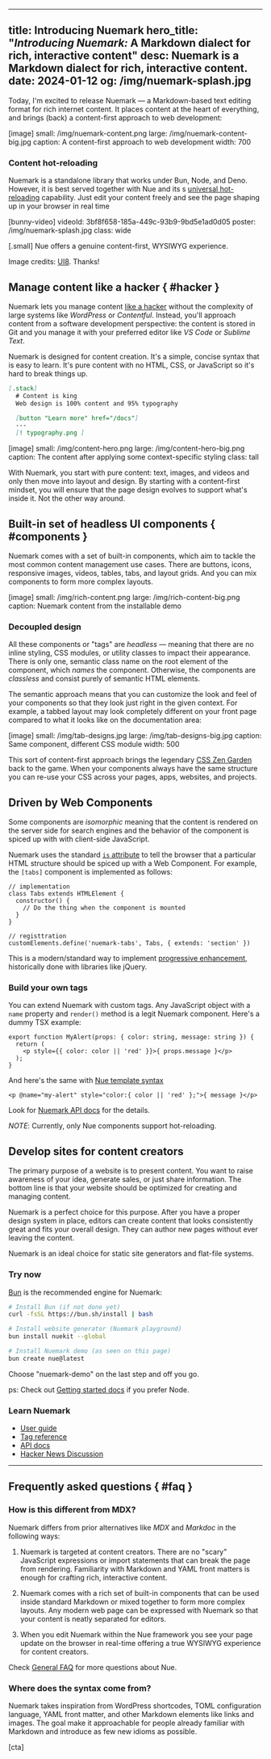 
---
title: Introducing Nuemark
hero_title: "*Introducing Nuemark:* A Markdown dialect for rich, interactive content"
desc: Nuemark is a Markdown dialect for rich, interactive content.
date: 2024-01-12
og: /img/nuemark-splash.jpg
---

Today, I'm excited to release Nuemark — a Markdown-based text editing format for rich internet content. It places content at the heart of everything, and brings (back) a content-first approach to web development:

[image]
  small: /img/nuemark-content.png
  large: /img/nuemark-content-big.jpg
  caption: A content-first approach to web development
  width: 700

### Content hot-reloading
Nuemark is a standalone library that works under Bun, Node, and Deno. However, it is best served together with Nue and its s [universal hot-reloading](/docs/concepts/universal-hot-reloading.html) capability. Just edit your content freely and see the page shaping up in your browser in real time

[bunny-video]
  videoId: 3bf8f658-185a-449c-93b9-9bd5e1ad0d05
  poster: /img/nuemark-splash.jpg
  class: wide

[.small]
  Nue offers a genuine content-first, WYSIWYG experience.

  Image credits: [UI8](//dribbble.com/ui8). Thanks!



## Manage content like a hacker { #hacker }
Nuemark lets you manage content [like a hacker](//tom.preston-werner.com/2008/11/17/blogging-like-a-hacker) without the complexity of large systems like *WordPress* or *Contentful*. Instead, you'll approach content from a software development perspective: the content is stored in Git and you manage it with your preferred editor like *VS Code* or *Sublime Text*.

Nuemark is designed for content creation. It's a simple, concise syntax that is easy to learn. It's pure content with no HTML, CSS, or JavaScript so it's hard to break things up.

``` md
[.stack]
  # Content is king
  Web design is 100% content and 95% typography

  [button "Learn more" href="/docs"]
  ---
  [! typography.png ]
```


[image]
  small: /img/content-hero.png
  large: /img/content-hero-big.png
  caption: The content after applying some context-specific styling
  class: tall


With Nuemark, you start with pure content: text, images, and videos and only then move into layout and design. By starting with a content-first mindset, you will ensure that the page design evolves to support what's inside it. Not the other way around.





## Built-in set of headless UI components { #components }
Nuemark comes with a set of built-in components, which aim to tackle the most common content management use cases. There are buttons, icons, responsive images, videos, tables, tabs, and layout grids. And you can mix components to form more complex layouts.

[image]
  small: /img/rich-content.png
  large: /img/rich-content-big.png
  caption: Nuemark content from the installable demo


### Decoupled design
All these components or "tags" are _headless_ — meaning that there are no inline styling, CSS modules, or utility classes to impact their appearance. There is only one, semantic class name on the root element of the component, which _names_ the component. Otherwise, the components are _classless_ and consist purely of semantic HTML elements.

The semantic approach means that you can customize the look and feel of your components so that they look just right in the given context. For example, a tabbed layout may look completely different on your front page compared to what it looks like on the documentation area:

[image]
  small: /img/tab-designs.jpg
  large: /img/tab-designs-big.jpg
  caption: Same component, different CSS module
  width: 500


This sort of content-first approach brings the legendary [CSS Zen Garden](//www.csszengarden.com/) back to the game. When your components always have the same structure you can re-use your CSS across your pages, apps, websites, and projects.



## Driven by Web Components
Some components are _isomorphic_ meaning that the content is rendered on the server side for search engines and the behavior of the component is spiced up with with client-side JavaScript.

Nuemark uses the standard [`is` attribute](//developer.mozilla.org/en-US/docs/Web/HTML/Global_attributes/is) to tell the browser that a particular HTML structure should be spiced up with a Web Component. For example, the `[tabs]` component is implemented as follows:

```
// implementation
class Tabs extends HTMLElement {
  constructor() {
    // Do the thing when the component is mounted
  }
}

// registtration
customElements.define('nuemark-tabs', Tabs, { extends: 'section' })
```

This is a modern/standard way to implement [progressive enhancement](//developer.mozilla.org/en-US/docs/Glossary/Progressive_Enhancement), historically done with libraries like jQuery.


### Build your own tags
You can extend Nuemark with custom tags. Any JavaScript object with a `name` property and `render()` method is a legit Nuemark component. Here's a dummy TSX example:

```
export function MyAlert(props: { color: string, message: string }) {
  return (
    <p style={{ color: color || 'red' }}>{ props.message }</p>
  );
}
```

And here's the same with [Nue template syntax](/docs/reference/template-syntax)

```
<p @name="my-alert" style="color:{ color || 'red' };">{ message }</p>
```

Look for [Nuemark API docs](/docs/reference/nuemark-api.html) for the details.

*NOTE*: Currently, only Nue components support hot-reloading.




## Develop sites for content creators
The primary purpose of a website is to present content. You want to raise awareness of your idea, generate sales, or just share information. The bottom line is that your website should be optimized for creating and managing content.

Nuemark is a perfect choice for this purpose. After you have a proper design system in place, editors can create content that looks consistently great and fits your overall design. They can author new pages without ever leaving the content.

Nuemark is an ideal choice for static site generators and flat-file systems.


### Try now
[Bun](//bun.sh) is the recommended engine for Nuemark:

``` sh
# Install Bun (if not done yet)
curl -fsSL https://bun.sh/install | bash

# Install website generator (Nuemark playground)
bun install nuekit --global

# Install Nuemark demo (as seen on this page)
bun create nue@latest
```

Choose "nuemark-demo" on the last step and off you go.

ps: Check out [Getting started docs](/docs/#node) if you prefer Node.

### Learn Nuemark

- [User guide](/docs/concepts/nuemark.html)
- [Tag reference](/docs/reference/nuemark-tags.html)
- [API docs](/docs/reference/nuemark-api.html)
- [Hacker News Discussion](//news.ycombinator.com/item?id=38966085)

- - -

## Frequently asked questions { #faq }


### How is this different from MDX?
Nuemark differs from prior alternatives like *MDX* and *Markdoc* in the following ways:

1. Nuemark is targeted at content creators. There are no "scary" JavaScript expressions or import statements that can break the page from rendering. Familiarity with Markdown and YAML front matters is enough for crafting rich, interactive content.

2. Nuemark comes with a rich set of built-in components that can be used inside standard Markdown or mixed together to form more complex layouts. Any modern web page can be expressed with Nuemark so that your content is neatly separated for editors.

3. When you edit Nuemark within the Nue framework you see your page update on the browser in real-time offering a true WYSIWYG experience for content creators.

Check [General FAQ](/faq/) for more questions about Nue.


### Where does the syntax come from?
Nuemark takes inspiration from WordPress shortcodes, TOML configuration language, YAML front matter, and other Markdown elements like links and images. The goal make it approachable for people already familiar with Markdown and introduce as few new idioms as possible.


[cta]